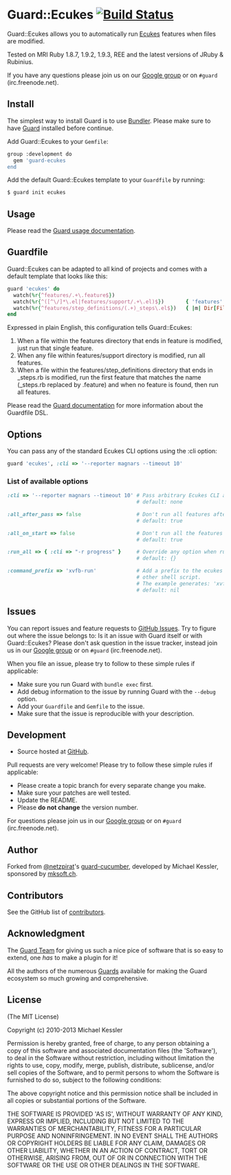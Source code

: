 # Guard::Ecukes [![Build Status](https://secure.travis-ci.org/dillonkearns/guard-ecukes.png)](http://travis-ci.org/dillonkearns/guard-ecukes)

Guard::Ecukes allows you to automatically run [Ecukes](http://ecukes.info/) features when files are modified.

Tested on MRI Ruby 1.8.7, 1.9.2, 1.9.3, REE and the latest versions of JRuby & Rubinius.

If you have any questions please join us on our [Google group](http://groups.google.com/group/guard-dev) or on `#guard` (irc.freenode.net).

## Install

The simplest way to install Guard is to use [Bundler](http://gembundler.com/).
Please make sure to have [Guard](https://github.com/guard/guard) installed before continue.

Add Guard::Ecukes to your `Gemfile`:

```bash
group :development do
  gem 'guard-ecukes
end
```

Add the default Guard::Ecukes template to your `Guardfile` by running:

```bash
$ guard init ecukes
```

## Usage

Please read the [Guard usage documentation](https://github.com/guard/guard#readme).

## Guardfile

Guard::Ecukes can be adapted to all kind of projects and comes with a default template that looks like this:

```ruby
guard 'ecukes' do
  watch(%r{^features/.+\.feature$})
  watch(%r{^([^\/]*\.el|features/support/.+\.el)$})       { 'features' }
  watch(%r{^features/step_definitions/(.+)_steps\.el$})   { |m| Dir[File.join("**/#{m[1]}.feature")][0] || 'features' }
end
```

Expressed in plain English, this configuration tells Guard::Ecukes:

1. When a file within the features directory that ends in feature is modified, just run that single feature.
2. When any file within features/support directory is modified, run all features.
3. When a file within the features/step_definitions directory that ends in \_steps.rb is modified,
run the first feature that matches the name (\_steps.rb replaced by .feature) and when no feature is found,
then run all features.

Please read the [Guard documentation](http://github.com/guard/guard#readme) for more information about the Guardfile DSL.

## Options

You can pass any of the standard Ecukes CLI options using the :cli option:

```ruby
guard 'ecukes', :cli => '--reporter magnars --timeout 10'
```

### List of available options

```ruby
:cli => '--reporter magnars --timeout 10' # Pass arbitrary Ecukes CLI arguments,
                                          # default: none

:all_after_pass => false                  # Don't run all features after changed features pass
                                          # default: true

:all_on_start => false                    # Don't run all the features at startup
                                          # default: true

:run_all => { :cli => "-r progress" }     # Override any option when running all specs
                                          # default: {}

:command_prefix => 'xvfb-run'             # Add a prefix to the ecukes command such as 'xvfb-run' or any
                                          # other shell script.
                                          # The example generates: 'xvfb-run bundle exec ecukes ...'
                                          # default: nil
```

Issues
------

You can report issues and feature requests to [GitHub Issues](https://github.com/dillonkearns/guard-ecukes/issues). Try to figure out
where the issue belongs to: Is it an issue with Guard itself or with Guard::Ecukes? Please don't
ask question in the issue tracker, instead join us in our [Google group](http://groups.google.com/group/guard-dev) or on
`#guard` (irc.freenode.net).

When you file an issue, please try to follow to these simple rules if applicable:

* Make sure you run Guard with `bundle exec` first.
* Add debug information to the issue by running Guard with the `--debug` option.
* Add your `Guardfile` and `Gemfile` to the issue.
* Make sure that the issue is reproducible with your description.

## Development

- Source hosted at [GitHub](https://github.com/dillonkearns/guard-ecukes).

Pull requests are very welcome! Please try to follow these simple rules if applicable:

* Please create a topic branch for every separate change you make.
* Make sure your patches are well tested.
* Update the README.
* Please **do not change** the version number.

For questions please join us in our [Google group](http://groups.google.com/group/guard-dev) or on
`#guard` (irc.freenode.net).

## Author

Forked from [@netzpirat](https://twitter.com/#!/netzpirat)'s [guard-cucumber](https://github.com/netzpirat/guard-cucumber), developed by Michael Kessler, sponsored by [mksoft.ch](https://mksoft.ch).

## Contributors

See the GitHub list of [contributors](https://github.com/dillonkearns/guard-ecukes/contributors).

## Acknowledgment

The [Guard Team](https://github.com/guard/guard/contributors) for giving us such a nice pice of software
that is so easy to extend, one *has* to make a plugin for it!

All the authors of the numerous [Guards](http://github.com/guard) available for making the Guard ecosystem
so much growing and comprehensive.

## License

(The MIT License)

Copyright (c) 2010-2013 Michael Kessler

Permission is hereby granted, free of charge, to any person obtaining
a copy of this software and associated documentation files (the
'Software'), to deal in the Software without restriction, including
without limitation the rights to use, copy, modify, merge, publish,
distribute, sublicense, and/or sell copies of the Software, and to
permit persons to whom the Software is furnished to do so, subject to
the following conditions:

The above copyright notice and this permission notice shall be
included in all copies or substantial portions of the Software.

THE SOFTWARE IS PROVIDED 'AS IS', WITHOUT WARRANTY OF ANY KIND,
EXPRESS OR IMPLIED, INCLUDING BUT NOT LIMITED TO THE WARRANTIES OF
MERCHANTABILITY, FITNESS FOR A PARTICULAR PURPOSE AND NONINFRINGEMENT.
IN NO EVENT SHALL THE AUTHORS OR COPYRIGHT HOLDERS BE LIABLE FOR ANY
CLAIM, DAMAGES OR OTHER LIABILITY, WHETHER IN AN ACTION OF CONTRACT,
TORT OR OTHERWISE, ARISING FROM, OUT OF OR IN CONNECTION WITH THE
SOFTWARE OR THE USE OR OTHER DEALINGS IN THE SOFTWARE.
